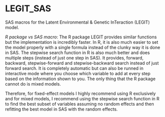 # LEGIT_SAS
SAS macros for the Latent Environmental &amp; Genetic InTeraction (LEGIT) model.

*R package vs SAS macro*: The R package LEGIT provides similar functions but the implementation is incredibly faster. In R, it is also much easier to set the model properly with a single formula instead of the clunky way it is done in SAS. The stepwise search function in R is also much better and does multiple steps (instead of just one step in SAS). It provides, forward, backward, stepwise-forward and stepwise-backward search instead of just forward search. It is completely automatic but can also be runned in interactive mode where you choose which variable to add at every step based on the information shown to you. The only thing that the R package cannot do is mixed models.

Therefore, for fixed-effect models I highly recommend using R exclusively and for mixed models, I recommend using the stepwise search function in R to find the best subset of variables assuming no random effects and then refitting the best model in SAS with the random effects.
